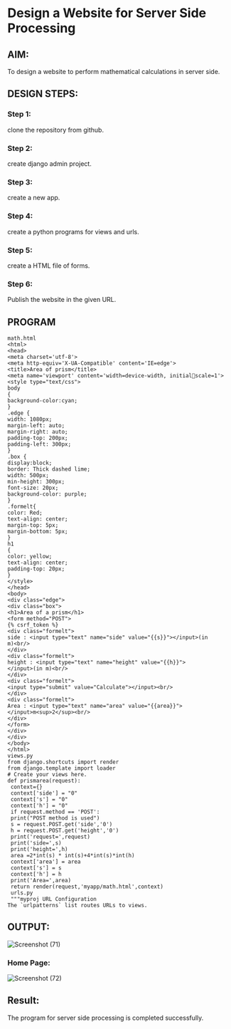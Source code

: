 # Design a Website for Server Side Processing

## AIM:
To design a website to perform mathematical calculations in server side.

## DESIGN STEPS:

### Step 1:
clone the repository from github.
### Step 2:
create django admin project.
### Step 3:
create a new app.
### Step 4:
create a python programs for views and urls.
### Step 5:
create a HTML file of forms.
### Step 6:
Publish the website in the given URL.
## PROGRAM
~~~
math.html
<html>
<head>
<meta charset='utf-8'>
<meta http-equiv='X-UA-Compatible' content='IE=edge'>
<title>Area of prism</title>
<meta name='viewport' content='width=device-width, initialscale=1'>
<style type="text/css">
body 
{
background-color:cyan;
}
.edge {
width: 1080px;
margin-left: auto;
margin-right: auto;
padding-top: 200px;
padding-left: 300px;
}
.box {
display:block;
border: Thick dashed lime;
width: 500px;
min-height: 300px;
font-size: 20px;
background-color: purple;
}
.formelt{
color: Red;
text-align: center;
margin-top: 5px;
margin-bottom: 5px;
}
h1
{
color: yellow;
text-align: center;
padding-top: 20px;
}
</style>
</head>
<body>
<div class="edge">
<div class="box">
<h1>Area of a prism</h1>
<form method="POST">
{% csrf_token %}
<div class="formelt">
side : <input type="text" name="side" value="{{s}}"></input>(in 
m)<br/>
</div>
<div class="formelt">
height : <input type="text" name="height" value="{{h}}">
</input>(in m)<br/>
</div>
<div class="formelt">
<input type="submit" value="Calculate"></input><br/>
</div>
<div class="formelt">
Area : <input type="text" name="area" value="{{area}}">
</input>m<sup>2</sup><br/>
</div>
</form>
</div>
</div>
</body>
</html>
views.py
from django.shortcuts import render
from django.template import loader
# Create your views here.
def prismarea(request):
 context={}
 context['side'] = "0"
 context['s'] = "0"
 context['h'] = "0"
 if request.method == 'POST':
 print("POST method is used")
 s = request.POST.get('side','0')
 h = request.POST.get('height','0')
 print('request=',request)
 print('side=',s)
 print('height=',h)
 area =2*int(s) * int(s)+4*int(s)*int(h)
 context['area'] = area
 context['s'] = s
 context['h'] = h
 print('Area=',area)
 return render(request,'myapp/math.html',context)
 urls.py
 """myproj URL Configuration
The `urlpatterns` list routes URLs to views. 
~~~
## OUTPUT:
![Screenshot (71)](https://github.com/MANISHA21SS/serversideprocessing/assets/147474298/231bfccd-139c-4563-a82f-e9c176758f10)

### Home Page:
![Screenshot (72)](https://github.com/MANISHA21SS/serversideprocessing/assets/147474298/506405d6-50c1-4599-a1d6-40242074d01f)

## Result:
The program for server side processing is completed successfully.
